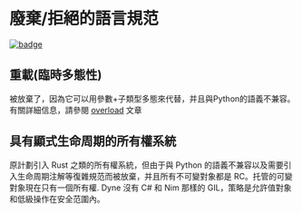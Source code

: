# 廢棄/拒絕的語言規范

[![badge](https://img.shields.io/endpoint.svg?url=https%3A%2F%2Fgezf7g7pd5.execute-api.ap-northeast-1.amazonaws.com%2Fdefault%2Fsource_up_to_date%3Fowner%3Derg-lang%26repos%3Derg%26ref%3Dmain%26path%3Ddoc/EN/compiler/abandoned.md%26commit_hash%3Dd15cbbf7b33df0f78a575cff9679d84c36ea3ab1)](https://gezf7g7pd5.execute-api.ap-northeast-1.amazonaws.com/default/source_up_to_date?owner=erg-lang&repos=erg&ref=main&path=doc/EN/compiler/abandoned.md&commit_hash=d15cbbf7b33df0f78a575cff9679d84c36ea3ab1)

## 重載(臨時多態性)

被放棄了，因為它可以用參數+子類型多態來代替，并且與Python的語義不兼容。有關詳細信息，請參閱 [overload](../syntax/type/advanced/overloading.md) 文章

## 具有顯式生命周期的所有權系統

原計劃引入 Rust 之類的所有權系統，但由于與 Python 的語義不兼容以及需要引入生命周期注解等復雜規范而被放棄，并且所有不可變對象都是 RC。托管的可變對象現在只有一個所有權.
Dyne 沒有 C# 和 Nim 那樣的 GIL，策略是允許值對象和低級操作在安全范圍內。